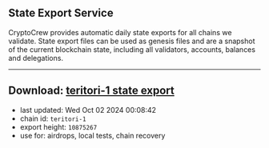 ## State Export Service
CryptoCrew provides automatic daily state exports for all chains we validate. State export files can be used as genesis files and are a snapshot of the current blockchain state, including all validators, accounts, balances and delegations.

---
**Download: [teritori-1 state export](https://dl-eu2.ccvalidators.com/SERVICE/teritori/teritori-1_export_10875267.json)**
---

- last updated: Wed Oct 02 2024 00:08:42
- chain id: `teritori-1`
- export height: `10875267`
- use for: airdrops, local tests, chain recovery
